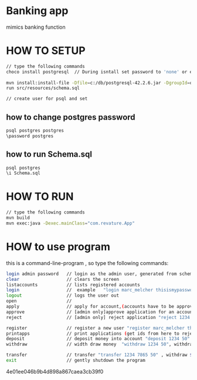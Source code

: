 # Banking app
mimics banking function 

# HOW TO SETUP
```bash
// type the following commands
choco install postgresql  // During isntall set password to 'none' or else edit DataManager.java to reflect your custom password
                          
mvn install:install-file -Dfile=c:/db/postgresql-42.2.6.jar -DgroupId=org.postgresql -DartifactId=postgresql -Dversion=42.2.6 -Dpackaging=jar
run src/resources/schema.sql

// create user for psql and set 
```

## how to change postgres password
```bash
psql postgres postgres
\password postgres
```

## how to run Schema.sql
```bash 
psql postgres     
\i Schema.sql    
```
# HOW TO RUN
```bash
// type the following commands
mvn build
mvn exec:java -Dexec.mainClass="com.revature.App"
```
# HOW to use program
this is a command-line-program , so type the following commands:
```bash
login admin password   // login as the admin user, generated from schema.sql
clear                  // clears the screen
listaccounts           // lists registered accounts
login                  //  example   "login marc_melcher thisismypassword"
logout                 // logs the user out
open                   // 
apply                  // apply for account,(accounts have to be approved before using)
approve                // [admin only]approve application for an account "approve 1234 10234" list ids to be approve separated by a space
reject                 // [admin only] reject application "reject 1234 2834" , list ids to be rejected

register               // register a new user "register marc_melcher thisismypassword"
printapps              // print applications (get ids from here to reject/approve)
deposit                // deposit money into account "deposit 1234 50" , deposits $50 into account#1234
withdraw               // width draw money  "withdraw 1234 50", withdraw 50 dollars

transfer               // transfer "transfer 1234 7865 50" , withdraw $50 from acct#1234 and put in acct#7865
exit                   // gently shutdown the program
```

4e01ee046b9b4d898a867caea3cb39f0 